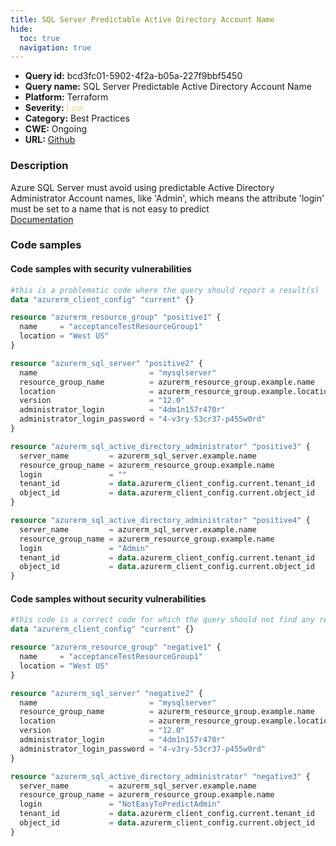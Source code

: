 ```yaml
---
title: SQL Server Predictable Active Directory Account Name
hide:
  toc: true
  navigation: true
---
```


<style>
  .highlight .hll {
    background-color: #ff171742;
  }
  .md-content {
    max-width: 1100px;
    margin: 0 auto;
  }
</style>

-   **Query id:** bcd3fc01-5902-4f2a-b05a-227f9bbf5450
-   **Query name:** SQL Server Predictable Active Directory Account Name
-   **Platform:** Terraform
-   **Severity:** <span style="color:#edd57e">Low</span>
-   **Category:** Best Practices
-   **CWE:** Ongoing
-   **URL:** [Github](https://github.com/DataDog/kics/tree/master/assets/queries/terraform/azure/sql_server_predictable_active_directory_admin_account_name)

### Description
Azure SQL Server must avoid using predictable Active Directory Administrator Account names, like 'Admin', which means the attribute 'login' must be set to a name that is not easy to predict<br>
[Documentation](https://registry.terraform.io/providers/hashicorp/azurerm/latest/docs/resources/sql_active_directory_administrator)

### Code samples
#### Code samples with security vulnerabilities
```tf title="Positive test num. 1 - tf file" hl_lines="29 21"
#this is a problematic code where the query should report a result(s)
data "azurerm_client_config" "current" {}

resource "azurerm_resource_group" "positive1" {
  name     = "acceptanceTestResourceGroup1"
  location = "West US"
}

resource "azurerm_sql_server" "positive2" {
  name                         = "mysqlserver"
  resource_group_name          = azurerm_resource_group.example.name
  location                     = azurerm_resource_group.example.location
  version                      = "12.0"
  administrator_login          = "4dm1n157r470r"
  administrator_login_password = "4-v3ry-53cr37-p455w0rd"
}

resource "azurerm_sql_active_directory_administrator" "positive3" {
  server_name         = azurerm_sql_server.example.name
  resource_group_name = azurerm_resource_group.example.name
  login               = ""
  tenant_id           = data.azurerm_client_config.current.tenant_id
  object_id           = data.azurerm_client_config.current.object_id
}

resource "azurerm_sql_active_directory_administrator" "positive4" {
  server_name         = azurerm_sql_server.example.name
  resource_group_name = azurerm_resource_group.example.name
  login               = "Admin"
  tenant_id           = data.azurerm_client_config.current.tenant_id
  object_id           = data.azurerm_client_config.current.object_id
}
```


#### Code samples without security vulnerabilities
```tf title="Negative test num. 1 - tf file"
#this code is a correct code for which the query should not find any result
data "azurerm_client_config" "current" {}

resource "azurerm_resource_group" "negative1" {
  name     = "acceptanceTestResourceGroup1"
  location = "West US"
}

resource "azurerm_sql_server" "negative2" {
  name                         = "mysqlserver"
  resource_group_name          = azurerm_resource_group.example.name
  location                     = azurerm_resource_group.example.location
  version                      = "12.0"
  administrator_login          = "4dm1n157r470r"
  administrator_login_password = "4-v3ry-53cr37-p455w0rd"
}

resource "azurerm_sql_active_directory_administrator" "negative3" {
  server_name         = azurerm_sql_server.example.name
  resource_group_name = azurerm_resource_group.example.name
  login               = "NotEasyToPredictAdmin"
  tenant_id           = data.azurerm_client_config.current.tenant_id
  object_id           = data.azurerm_client_config.current.object_id
}
```

